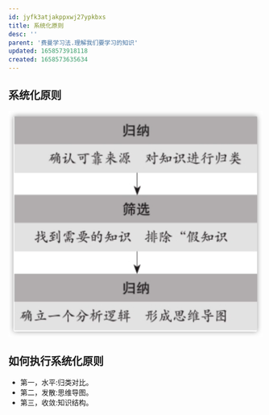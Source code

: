 ```yaml
---
id: jyfk3atjakppxwj27ypkbxs
title: 系统化原则
desc: ''
parent: '费曼学习法.理解我们要学习的知识'
updated: 1658573918118
created: 1658573635634
---
```

## 系统化原则
![系统化原则](assets/drawio/feiman/系统化学习的原则.png)

## 如何执行系统化原则
- 第一，水平:归类对比。
- 第二，发散:思维导图。
- 第三，收敛:知识结构。